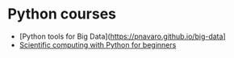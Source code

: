 # Python courses

- [Python tools for Big Data](https://pnavaro.github.io/big-data]
- [Scientific computing with Python for beginners](https://pnavaro.github.io/python-notebooks)
